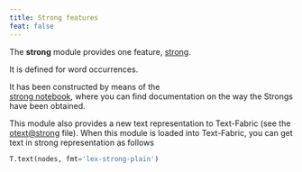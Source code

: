 ```yaml
---
title: Strong features
feat: false
---
```


The **strong** module provides one feature, [strong](strong).

It is defined for word occurrences.

It has been constructed by means of the  
[strong notebook](https://github.com/ETCBC/text-fabric/blob/master/Versions/strong.ipynb),
where you can find documentation on the way the Strongs have been obtained.

This module also provides a new text representation to Text-Fabric
(see the [otext@strong](/ETCBC/text-fabric-data/hebrew/strong/4c/otext@strong.tf) file).
When this module is loaded into Text-Fabric, you can get text in strong representation
as follows

```python
T.text(nodes, fmt='lex-strong-plain')
```
